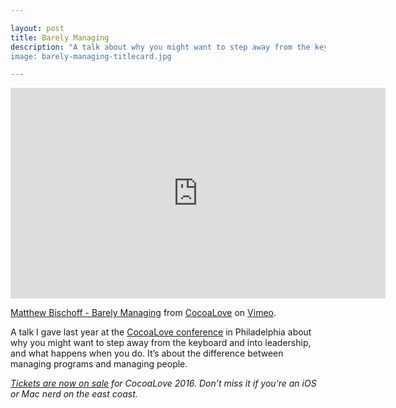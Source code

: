 ```yaml
---

layout: post
title: Barely Managing
description: "A talk about why you might want to step away from the keyboard and into leadership, and what happens when you do.”
image: barely-managing-titlecard.jpg

---
```


<iframe src="https://player.vimeo.com/video/153709318?color=ffffff" width="600" height="337" frameborder="0" webkitallowfullscreen mozallowfullscreen allowfullscreen></iframe>
<p><a href="https://vimeo.com/153709318">Matthew Bischoff - Barely Managing</a> from <a href="https://vimeo.com/cocoalove">CocoaLove</a> on <a href="https://vimeo.com">Vimeo</a>.</p>

A talk I gave last year at the [CocoaLove conference](http://cocoalove.org) in Philadelphia about why you might want to step away from the keyboard and into leadership, and what happens when you do. It’s about the difference between managing programs and managing people.

*[Tickets are now on sale](https://ti.to/cocoalove/2016) for CocoaLove 2016. Don’t miss it if you’re an iOS or Mac nerd on the east coast.*